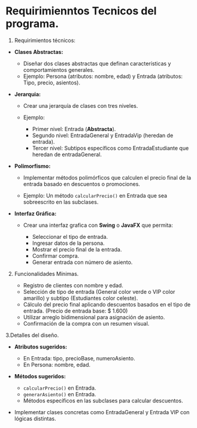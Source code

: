 # Requirimienntos Tecnicos del programa.

1.  Requirimientos técnicos:

- **Clases Abstractas:**

  - Diseñar dos clases abstractas que definan características y comportamientos generales.
  - Ejemplo: Persona (atributos: nombre, edad) y Entrada (atributos: Tipo, precio, asientos).

- **Jerarquia:**

  - Crear una jerarquía de clases con tres niveles.
  - Ejemplo:

    - Primer nivel: Entrada (**Abstracta**).
    - Segundo nivel: EntradaGeneral y EntradaVip (heredan de entrada).
    - Tercer nivel: Subtipos específicos como EntradaEstudiante que heredan de entradaGeneral.

- **Polimorfismo:**

    - Implementar métodos polimórficos que calculen el precio final de la entrada basado en descuentos o promociones.

    - Ejemplo: Un método `calcularPrecio()` en Entrada que sea sobreescrito en las subclases.


- **Interfaz Gráfica:**
    
    - Crear una interfaz grafica con **Swing** o **JavaFX** que permita:

      - Seleccionar el tipo de entrada.
      - Ingresar datos de la persona.
      - Mostrar el precio final de la entrada.
      - Confirmar compra.
      - Generar entrada con número de asiento.



 2. Funcionalidades Mínimas.

    - Registro de clientes con nombre y edad.
    - Selección de tipo de entrada (General color verde o VIP color amarillo) y subtipo (Estudiantes color celeste).
    - Cálculo del precio final aplicando descuentos basados en el tipo de entrada. (Precio de entrada base: $ 1.600)
    - Utilizar arreglo bidimensional para asignación de asiento.
    - Confirmación de la compra con un resumen visual.

3.Detalles del diseño.

  - **Atributos sugeridos:**

      - En Entrada: tipo, precioBase, numeroAsiento.
      - En Persona: nombre, edad.
  - **Métodos sugeridos:**
      
      - `calcularPrecio()` en Entrada.
      - `generarAsiento()` en Entrada.
      - Métodos específicos en las subclases para calcular descuentos.
- Implementar clases concretas como EntradaGeneral y Entrada VIP con lógicas distintas.
